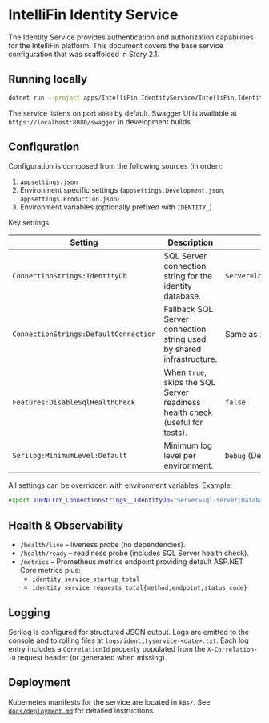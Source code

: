 # IntelliFin Identity Service

The Identity Service provides authentication and authorization capabilities for the IntelliFin platform. This document
covers the base service configuration that was scaffolded in Story 2.1.

## Running locally

```bash
dotnet run --project apps/IntelliFin.IdentityService/IntelliFin.IdentityService.csproj
```

The service listens on port `8080` by default. Swagger UI is available at `https://localhost:8080/swagger` in development
builds.

## Configuration

Configuration is composed from the following sources (in order):

1. `appsettings.json`
2. Environment specific settings (`appsettings.Development.json`, `appsettings.Production.json`)
3. Environment variables (optionally prefixed with `IDENTITY_`)

Key settings:

| Setting | Description | Default |
| --- | --- | --- |
| `ConnectionStrings:IdentityDb` | SQL Server connection string for the identity database. | `Server=localhost;Database=IntellifinIdentity;Trusted_Connection=True;TrustServerCertificate=True;` |
| `ConnectionStrings:DefaultConnection` | Fallback SQL Server connection string used by shared infrastructure. | Same as `IdentityDb` |
| `Features:DisableSqlHealthCheck` | When `true`, skips the SQL Server readiness health check (useful for tests). | `false` |
| `Serilog:MinimumLevel:Default` | Minimum log level per environment. | `Debug` (Development) / `Information` (Production) |

All settings can be overridden with environment variables. Example:

```bash
export IDENTITY_ConnectionStrings__IdentityDb="Server=sql-server;Database=IntellifinIdentity;User Id=identity_svc;Password=changeme;TrustServerCertificate=True;"
```

## Health & Observability

* `/health/live` – liveness probe (no dependencies).
* `/health/ready` – readiness probe (includes SQL Server health check).
* `/metrics` – Prometheus metrics endpoint providing default ASP.NET Core metrics plus:
  * `identity_service_startup_total`
  * `identity_service_requests_total{method,endpoint,status_code}`

## Logging

Serilog is configured for structured JSON output. Logs are emitted to the console and to rolling files at
`logs/identityservice-<date>.txt`. Each log entry includes a `CorrelationId` property populated from the
`X-Correlation-ID` request header (or generated when missing).

## Deployment

Kubernetes manifests for the service are located in `k8s/`. See [`docs/deployment.md`](docs/deployment.md) for detailed
instructions.
